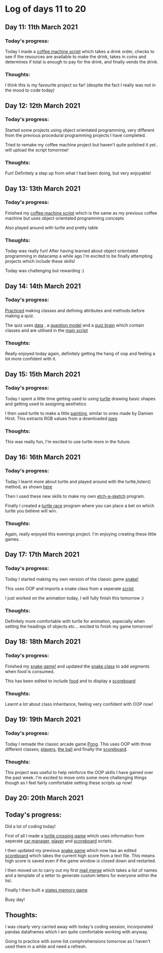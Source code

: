 # Log of days 11 to 20

## Day 11: 11th March 2021

### Today's progress:

Today I made a [coffee machine script](https://github.com/blain1995/100DaysOfCode/blob/main/scripts/days11to20/day11/day11_coffee.py) which takes a drink order, checks to see if the resources are available to make the drink, takes in coins and determines if total is enough to pay for the drink, and finally vends the drink.

### Thoughts:

I think this is my favourite project so far!
(despite the fact I really was not in the mood to code today)

## Day 12: 12th March 2021

### Today's progress:

Started some projects using object orientated programming, very different from the previous procedural programming projects I have completed.

Tried to remake my coffee machine project but haven't quite polished it yet.. will upload the script tomorrow!

### Thoughts:

Fun! Definitely a step up from what I had been doing, but very enjoyable!

## Day 13: 13th March 2021

### Today's progress:

Finished my [coffee machine script](https://github.com/blain1995/100DaysOfCode/blob/main/scripts/days11to20/day12/day12_OOPcoffee.py) which is the same as my previous coffee machine but uses object orientated programming concepts

Also played around with turtle and pretty table

### Thoughts:

Today was really fun! After having learned about object orientated programming in datacamp a while ago I'm excited to be finally attempting projects which include these skills!

Today was challenging but rewarding :)

## Day 14: 14th March 2021

### Today's progress:

[Practiced](https://github.com/blain1995/100DaysOfCode/blob/main/scripts/days11to20/day14/day14_oop_test.py) making classes and defining attributes and methods before making a quiz.

The quiz uses [data](https://github.com/blain1995/100DaysOfCode/blob/main/scripts/days11to20/day14/data.py) , a [question model](https://github.com/blain1995/100DaysOfCode/blob/main/scripts/days11to20/day14/question_model.py) and a [quiz brain](https://github.com/blain1995/100DaysOfCode/blob/main/scripts/days11to20/day14/quiz_brain.py) which contain classes and are utilised in the [main script](https://github.com/blain1995/100DaysOfCode/blob/main/scripts/days11to20/day14/main.py)

### Thoughts:

Really enjoyed today again, definitely getting the hang of oop and feeling a lot more confident with it. 

## Day 15: 15th March 2021

### Today's progress:

Today I spent a little time getting used to using [turtle](https://github.com/blain1995/100DaysOfCode/blob/main/scripts/days11to20/day15/day15_turtle.py) drawing basic shapes and getting used to assigning aesthetics

I then used turtle to make a little [painting](https://github.com/blain1995/100DaysOfCode/blob/main/scripts/days11to20/day15/day15_painting.py), similar to ones made by Damien Hirst. This extracts RGB values from a downloaded [jpeg](https://github.com/blain1995/100DaysOfCode/blob/main/scripts/days11to20/day15/hirst.jpg)

### Thoughts:

This was really fun, I'm excited to use turtle more in the future.

## Day 16: 16th March 2021

### Today's progress:

Today I learnt more about turtle and played around with the turtle,listen() method, as shown [here](https://github.com/blain1995/100DaysOfCode/blob/main/scripts/days11to20/day16/day16_turtle.py)

Then I used these new skills to make my own [etch-a-sketch](https://github.com/blain1995/100DaysOfCode/blob/main/scripts/days11to20/day16/day16_etch_a_sketch.py) program.

Finally I created a [turtle race](https://github.com/blain1995/100DaysOfCode/blob/main/scripts/days11to20/day16/day16_turtlerace.py) program where you can place a bet on which turtle you believe will win.

### Thoughts:

Again, really enjoyed this evenings project. I'm enjoying creating these little games.

## Day 17: 17th March 2021

### Today's progress:

Today I started making my own version of the classic game [snake!](https://github.com/blain1995/100DaysOfCode/blob/main/scripts/days11to20/day17/day17_main.py)

This uses OOP and imports a snake class from a seperate [script](https://github.com/blain1995/100DaysOfCode/blob/main/scripts/days11to20/day17/day17_snake.py)

I just worked on the animation today, I will fully finish this tomorrow :)

### Thoughts:

Definitely more comfortable with turtle for animation, especially when setting the headings of objects etc... excited to finish my game tomorrow!

## Day 18: 18th March 2021

### Today's progress:

Finished my [snake game!](https://github.com/blain1995/100DaysOfCode/blob/main/scripts/days11to20/day18/day18_main.py) and updated the [snake class](https://github.com/blain1995/100DaysOfCode/blob/main/scripts/days11to20/day18/day18_snake.py) to add segments when food is consumed.

This has been edited to include [food](https://github.com/blain1995/100DaysOfCode/blob/main/scripts/days11to20/day18/day18_food.py) and to display a [scoreboard](https://github.com/blain1995/100DaysOfCode/blob/main/scripts/days11to20/day18/day18_scoreboard.py) 

### Thoughts:

Learnt a lot about class inheritance, feeling very confident with OOP now!

## Day 19: 19th March 2021

### Today's progress:

Today I remade the classic arcade game [Pong](https://github.com/blain1995/100DaysOfCode/blob/main/scripts/days11to20/day19/day19_pong.py). This uses OOP with three different classes; [players](https://github.com/blain1995/100DaysOfCode/blob/main/scripts/days11to20/day19/players.py), [the ball](https://github.com/blain1995/100DaysOfCode/blob/main/scripts/days11to20/day19/ball.py) and finally the [scoreboard](https://github.com/blain1995/100DaysOfCode/blob/main/scripts/days11to20/day19/scoreboard.py).

### Thoughts:

This project was useful to help reinforce the OOP skills I have gained over the past week. I'm excited to move onto some more challenging things though as I feel fairly comfortable setting these scripts up now!

## Day 20: 20th March 2021

## Today's progress:

Did a lot of coding today!

First of all I made a [turtle crossing game](https://github.com/blain1995/100DaysOfCode/blob/main/scripts/days11to20/day20/turtle_crossing/main.py) which uses information from seperate [car manager](https://github.com/blain1995/100DaysOfCode/blob/main/scripts/days11to20/day20/turtle_crossing/car_manager.py), [player](https://github.com/blain1995/100DaysOfCode/blob/main/scripts/days11to20/day20/turtle_crossing/player.py) and [scoreboard](https://github.com/blain1995/100DaysOfCode/blob/main/scripts/days11to20/day20/turtle_crossing/scoreboard.py) scripts.

I then updated my previous [snake game](https://github.com/blain1995/100DaysOfCode/blob/main/scripts/days11to20/day20/snake_updated/day20_main.py) which now has an edited [scoreboard](https://github.com/blain1995/100DaysOfCode/blob/main/scripts/days11to20/day20/snake_updated/day20_scoreboard.py) which takes the current high score from a text file. This means high score is saved even if the game window is closed down and restarted.

I then moved on to carry out my first [mail merge](https://github.com/blain1995/100DaysOfCode/blob/main/scripts/days11to20/day20/mail_merge/main.py) which takes a list of names and a template of a letter to generate custom letters for everyone within the list.

Finally I then built a [states memory game](https://github.com/blain1995/100DaysOfCode/blob/main/scripts/days11to20/day20/states_game/main.py)

Busy day!

## Thoughts:

I was clearly very carried away with today's coding session, incorporated pandas dataframes which I am quite comfortable working with anyway.

Going to practice with some list comphrehensions tomorrow as I haven't used them in a while and need a refresh.
